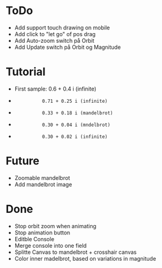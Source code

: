 # ToDo
- Add support touch drawing on mobile
- Add click to "let go" of pos drag
- Add Auto-zoom switch på Orbit
- Add Update switch på Orbit og Magnitude

# Tutorial
- First sample: 0.6 + 0.4 i (infinite)
-               0.71 + 0.25 i (infinite)
-               0.33 + 0.18 i (mandelbrot)
-               0.30 + 0.04 i (mndelbrot)
-               0.30 + 0.02 i (infinite)


# Future
- Zoomable mandelbrot
- Add mandelbrot image

# Done
- Stop orbit zoom when animating
- Stop animation button
- Editble Console
- Merge console into one field
- Splitte Canvas to mandelbrot + crosshair canvas
- Color inner madelbrot, based on variations in magnitude